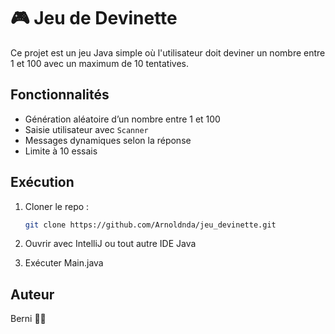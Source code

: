 # 🎮 Jeu de Devinette

Ce projet est un jeu Java simple où l'utilisateur doit deviner un nombre entre 1 et 100 avec un maximum de 10 tentatives.

## Fonctionnalités

- Génération aléatoire d’un nombre entre 1 et 100
- Saisie utilisateur avec `Scanner`
- Messages dynamiques selon la réponse
- Limite à 10 essais

## Exécution 

1. Cloner le repo :
   ```bash
   git clone https://github.com/Arnoldnda/jeu_devinette.git
2. Ouvrir avec IntelliJ ou tout autre IDE Java

3. Exécuter Main.java

## Auteur 

Berni ✌🏽
